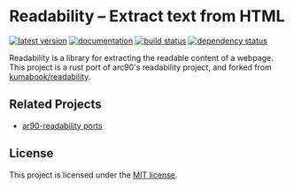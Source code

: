 # Readability – Extract text from HTML

[![latest version](https://img.shields.io/crates/v/readability-rs.svg)](https://crates.io/crates/readability-rs)
[![documentation](https://docs.rs/readability-rs/badge.svg)](https://docs.rs/readability-rs/)
[![build status](https://github.com/quambene/readability-rs/actions/workflows/rust-ci.yml/badge.svg)](https://github.com/quambene/readability-rs/actions/workflows/rust-ci.yml)
[![dependency status](https://deps.rs/repo/github/quambene/readability-rs/status.svg)](https://deps.rs/repo/github/quambene/readability-rs)

Readability is a library for extracting the readable content of a
webpage. This project is a rust port of arc90's readability project, and forked from
[kumabook/readability](https://github.com/kumabook/readability).

## Related Projects

- [ar90-readability ports](https://github.com/masukomi/ar90-readability#ports)

## License

This project is licensed under the [MIT license](https://github.com/quambene/readability-rs/blob/main/LICENSE).
